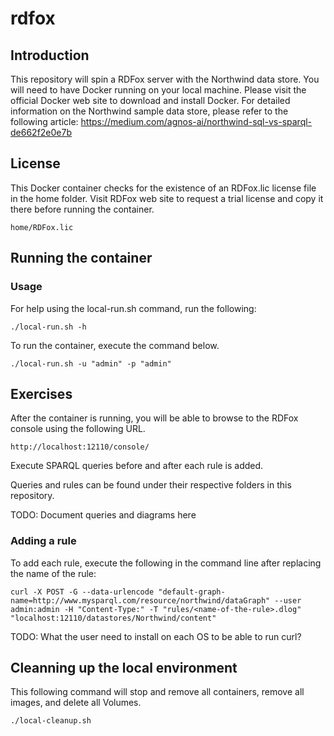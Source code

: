 # rdfox

## Introduction

This repository will spin a RDFox server with the Northwind data store. 
You will need to have Docker running on your local machine. Please visit the official Docker web site to download and install Docker. 
For detailed information on the Northwind sample data store, please refer to the following article:
https://medium.com/agnos-ai/northwind-sql-vs-sparql-de662f2e0e7b


## License

This Docker container checks for the existence of an RDFox.lic license file in the home folder. 
Visit RDFox web site to request a trial license and copy it there before running the container. 

`home/RDFox.lic`


## Running the container

### Usage
For help using the local-run.sh command, run the following:

`./local-run.sh -h `


To run the container, execute the command below.

`./local-run.sh -u "admin" -p "admin" `

## Exercises

After the container is running, you will be able to browse to the RDFox console using the following URL.

` http://localhost:12110/console/ `

Execute SPARQL queries before and after each rule is added.

Queries and rules can be found under their respective folders in this repository.


TODO: Document queries and diagrams here

### Adding a rule
To add each rule, execute the following in the command line after replacing the name of the rule:

` curl -X POST -G --data-urlencode "default-graph-name=http://www.mysparql.com/resource/northwind/dataGraph" --user admin:admin -H "Content-Type:" -T "rules/<name-of-the-rule>.dlog" "localhost:12110/datastores/Northwind/content" `

TODO: What the user need to install on each OS to be able to run curl?

## Cleanning up the local environment
This following command will stop and remove all containers, remove all images, and delete all Volumes. 

`./local-cleanup.sh`

